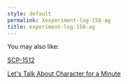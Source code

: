 ```yaml
---
style: default
permalink: Xexperiment-log-158-ag
title: experiment-log-158-ag
---
```

You may also like:

[SCP-1512](http://scp-wiki.net/scp-1512)

[Let's Talk About Character for a Minute](http://scp-wiki.net/not-enough-characters)
